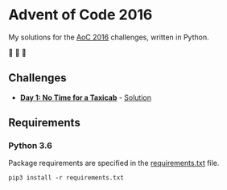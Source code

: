 # Advent of Code 2016

My solutions for the [AoC 2016](https://adventofcode.com/2016) challenges, written in Python.

:christmas_tree: :christmas_tree: :christmas_tree:

## Challenges

- **[Day 1: No Time for a Taxicab](https://adventofcode.com/2016/day/1)** - [Solution](src/day1.py)

## Requirements

### Python 3.6

Package requirements are specified in the [requirements.txt](requirements.txt) file.

```
pip3 install -r requirements.txt
```
